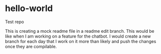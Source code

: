# hello-world
Test repo

This is creating a mock readme file in a readme edit branch. This would be like when I am working on a feature for the 
chatbot. I would create a new branch for each day that I work on it more than likely and push the changes once they are
compilable.
